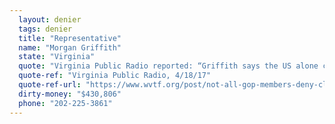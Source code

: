 ```yaml
---
  layout: denier
  tags: denier
  title: "Representative"
  name: "Morgan Griffith"
  state: "Virginia"
  quote: "Virginia Public Radio reported: “Griffith says the US alone can't make an impact on the earth’s atmosphere because China and India use so much coal. 'Because what’s happening is they’re spewing all that into the atmosphere in Asia and other parts of the world that are still using coal and then what happens is that it floats through the atmosphere, we all share the same atmosphere. So if you only look at the United States, if you take that position that we’re just going to fix the U.S., we’re not going to fix the rest of the world by doing that.'\""
  quote-ref: "Virginia Public Radio, 4/18/17"
  quote-ref-url: "https://www.wvtf.org/post/not-all-gop-members-deny-climate-change-theyre-still-minority#stream/0"
  dirty-money: "$430,806"
  phone: "202-225-3861"
---
```

